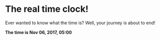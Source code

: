 # The real time clock!

Ever wanted to know what the time is? Well, your journey is about to end!

**The time is Nov 06, 2017, 05:00**